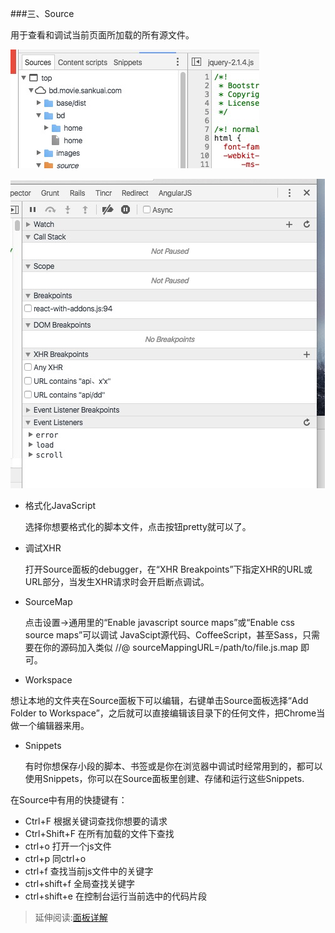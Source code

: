 
###三、Source

用于查看和调试当前页面所加载的所有源文件。

![console](./md/source2.png)

![console](./md/source1.png)


* 格式化JavaScript

	选择你想要格式化的脚本文件，点击按钮pretty就可以了。

*  调试XHR

	打开Source面板的debugger，在“XHR Breakpoints”下指定XHR的URL或URL部分，当发生XHR请求时会开启断点调试。

* SourceMap

	点击设置->通用里的“Enable javascript source maps”或“Enable css source maps”可以调试
JavaScipt源代码、CoffeeScript，甚至Sass，只需要在你的源码加入类似 //@ sourceMappingURL=/path/to/file.js.map 即可。


* Workspace

想让本地的文件夹在Source面板下可以编辑，右键单击Source面板选择“Add Folder to Workspace”，之后就可以直接编辑该目录下的任何文件，把Chrome当做一个编辑器来用。

* Snippets

	有时你想保存小段的脚本、书签或是你在浏览器中调试时经常用到的，都可以使用Snippets，你可以在Source面板里创建、存储和运行这些Snippets.


在Source中有用的快捷键有：

* Ctrl+F 根据关键词查找你想要的请求
* Ctrl+Shift+F 在所有加载的文件下查找
* ctrl+o 打开一个js文件
* ctrl+p 同ctrl+o
* ctrl+f 查找当前js文件中的关键字
* ctrl+shift+f 全局查找关键字
* ctrl+shift+e 在控制台运行当前选中的代码片段

>延伸阅读:[面板详解](http://zodiac-xl.github.io/chrome-dev/%E9%9D%A2%E6%9D%BF%E8%AF%A6%E8%A7%A3.html#/)